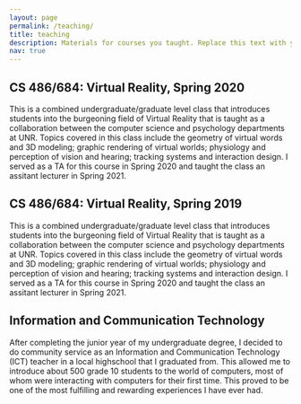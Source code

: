 ```yaml
---
layout: page
permalink: /teaching/
title: teaching
description: Materials for courses you taught. Replace this text with your description.
nav: true
---
```


## CS 486/684: Virtual Reality, Spring 2020

This is a combined undergraduate/graduate level class that introduces students into the burgeoning field of Virtual Reality that is taught as a collaboration between the computer science and psychology departments at UNR. Topics covered in this class include the geometry of virtual words and 3D modeling; graphic rendering of virtual worlds; physiology and perception of vision and hearing; tracking systems and interaction design. I served as a TA for this course in Spring 2020 and taught the class an assitant lecturer in Spring 2021.

## CS 486/684: Virtual Reality, Spring 2019

This is a combined undergraduate/graduate level class that introduces students into the burgeoning field of Virtual Reality that is taught as a collaboration between the computer science and psychology departments at UNR. Topics covered in this class include the geometry of virtual words and 3D modeling; graphic rendering of virtual worlds; physiology and perception of vision and hearing; tracking systems and interaction design. I served as a TA for this course in Spring 2020 and taught the class an assitant lecturer in Spring 2021.

## Information and Communication Technology

After completing the junior year of my undergraduate degree, I decided to do community service as an Information and Communication Technology (ICT) teacher in a local highschool that I graduated from. This allowed me to introduce about 500 grade 10 students to the world of computers, most of whom were interacting with computers for their first time. This proved to be one of the most fulfilling and rewarding experiences I have ever had.
